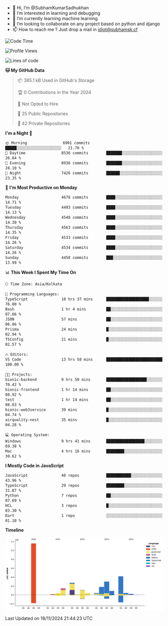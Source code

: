 - 👋 Hi, I’m @SubhamKumarSadhukhan
- 👀 I’m interested in learning and debugging
- 🌱 I’m currently learning machine learning
- 💞️ I’m looking to collaborate on any project based on python and django
- 📫 How to reach me ?
      Just drop a mail in idiot@subhamsk.cf

<!---
SubhamKumarSadhukhan/SubhamKumarSadhukhan is a ✨ special ✨ repository because its `README.md` (this file) appears on your GitHub profile.
You can click the Preview link to take a look at your changes.
--->


<!--START_SECTION:waka-->
![Code Time](http://img.shields.io/badge/Code%20Time-2%2C636%20hrs%2013%20mins-blue)

![Profile Views](http://img.shields.io/badge/Profile%20Views-1-blue)

![Lines of code](https://img.shields.io/badge/From%20Hello%20World%20I%27ve%20Written-2.8%20million%20lines%20of%20code-blue)

**🐱 My GitHub Data** 

> 📦 385.1 kB Used in GitHub's Storage 
 > 
> 🏆 0 Contributions in the Year 2024
 > 
> 🚫 Not Opted to Hire
 > 
> 📜 25 Public Repositories 
 > 
> 🔑 42 Private Repositories 
 > 
**I'm a Night 🦉** 

```text
🌞 Morning                6901 commits        █████░░░░░░░░░░░░░░░░░░░░   21.70 % 
🌆 Daytime                8536 commits        ███████░░░░░░░░░░░░░░░░░░   26.84 % 
🌃 Evening                8936 commits        ███████░░░░░░░░░░░░░░░░░░   28.10 % 
🌙 Night                  7426 commits        ██████░░░░░░░░░░░░░░░░░░░   23.35 % 
```
📅 **I'm Most Productive on Monday** 

```text
Monday                   4678 commits        ████░░░░░░░░░░░░░░░░░░░░░   14.71 % 
Tuesday                  4493 commits        ████░░░░░░░░░░░░░░░░░░░░░   14.13 % 
Wednesday                4548 commits        ████░░░░░░░░░░░░░░░░░░░░░   14.30 % 
Thursday                 4563 commits        ████░░░░░░░░░░░░░░░░░░░░░   14.35 % 
Friday                   4533 commits        ████░░░░░░░░░░░░░░░░░░░░░   14.26 % 
Saturday                 4534 commits        ████░░░░░░░░░░░░░░░░░░░░░   14.26 % 
Sunday                   4450 commits        ███░░░░░░░░░░░░░░░░░░░░░░   13.99 % 
```


📊 **This Week I Spent My Time On** 

```text
🕑︎ Time Zone: Asia/Kolkata

💬 Programming Languages: 
TypeScript               10 hrs 37 mins      ███████████████████░░░░░░   76.00 % 
Bash                     1 hr 4 mins         ██░░░░░░░░░░░░░░░░░░░░░░░   07.66 % 
JSON                     57 mins             ██░░░░░░░░░░░░░░░░░░░░░░░   06.86 % 
Prisma                   24 mins             █░░░░░░░░░░░░░░░░░░░░░░░░   02.94 % 
TSConfig                 21 mins             █░░░░░░░░░░░░░░░░░░░░░░░░   02.57 % 

🔥 Editors: 
VS Code                  13 hrs 58 mins      █████████████████████████   100.00 % 

🐱‍💻 Projects: 
bionic-backend           9 hrs 50 mins       ██████████████████░░░░░░░   70.42 % 
bionic-frontend          1 hr 14 mins        ██░░░░░░░░░░░░░░░░░░░░░░░   08.92 % 
test                     1 hr 14 mins        ██░░░░░░░░░░░░░░░░░░░░░░░   08.83 % 
bionic-web3service       39 mins             █░░░░░░░░░░░░░░░░░░░░░░░░   04.74 % 
airquality-nest          35 mins             █░░░░░░░░░░░░░░░░░░░░░░░░   04.28 % 

💻 Operating System: 
Windows                  9 hrs 41 mins       █████████████████░░░░░░░░   69.38 % 
Mac                      4 hrs 16 mins       ████████░░░░░░░░░░░░░░░░░   30.62 % 
```

**I Mostly Code in JavaScript** 

```text
JavaScript               40 repos            ███████████░░░░░░░░░░░░░░   43.96 % 
TypeScript               29 repos            ████████░░░░░░░░░░░░░░░░░   31.87 % 
Python                   7 repos             ██░░░░░░░░░░░░░░░░░░░░░░░   07.69 % 
HCL                      3 repos             █░░░░░░░░░░░░░░░░░░░░░░░░   03.30 % 
Dart                     1 repo              ░░░░░░░░░░░░░░░░░░░░░░░░░   01.10 % 
```



**Timeline**

![Lines of Code chart](https://raw.githubusercontent.com/SubhamKumarSadhukhan/SubhamKumarSadhukhan/main/assets/bar_graph.png)


 Last Updated on 18/11/2024 21:44:23 UTC
<!--END_SECTION:waka-->
